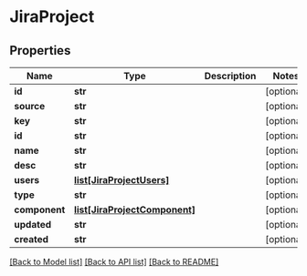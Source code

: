 # JiraProject

## Properties
Name | Type | Description | Notes
------------ | ------------- | ------------- | -------------
**id** | **str** |  | [optional] 
**source** | **str** |  | [optional] 
**key** | **str** |  | [optional] 
**id** | **str** |  | [optional] 
**name** | **str** |  | [optional] 
**desc** | **str** |  | [optional] 
**users** | [**list[JiraProjectUsers]**](JiraProjectUsers.md) |  | [optional] 
**type** | **str** |  | [optional] 
**component** | [**list[JiraProjectComponent]**](JiraProjectComponent.md) |  | [optional] 
**updated** | **str** |  | [optional] 
**created** | **str** |  | [optional] 

[[Back to Model list]](../README.md#documentation-for-models) [[Back to API list]](../README.md#documentation-for-api-endpoints) [[Back to README]](../README.md)


